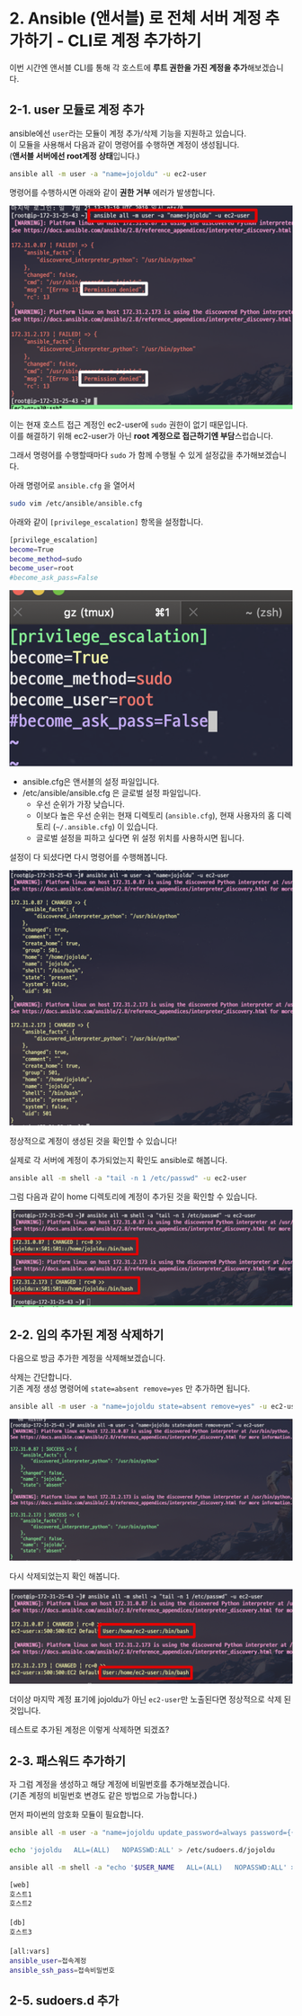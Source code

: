 # 2. Ansible (앤서블) 로 전체 서버 계정 추가하기 - CLI로 계정 추가하기

이번 시간엔 앤서블 CLI를 통해 각 호스트에 **루트 권한을 가진 계정을 추가**해보겠습니다.

## 2-1. user 모듈로 계정 추가

ansible에선 ```user```라는 모듈이 계정 추가/삭제 기능을 지원하고 있습니다.  
이 모듈을 사용해서 다음과 같이 명령어를 수행하면 계정이 생성됩니다.  
(**앤서블 서버에선 root계정 상태**입니다.)  
  
```bash
ansible all -m user -a "name=jojoldu" -u ec2-user
```

명령어를 수행하시면 아래와 같이 **권한 거부** 에러가 발생합니다.

![1](./images/1.png)

이는 현재 호스트 접근 계정인 ec2-user에 ```sudo``` 권한이 없기 때문입니다.  
이를 해결하기 위해 ec2-user가 아닌 **root 계정으로 접근하기엔 부담**스럽습니다.  
  
그래서 명령어를 수행할때마다 ```sudo``` 가 함께 수행될 수 있게 설정값을 추가해보겠습니다.  
  
아래 명령어로 ```ansible.cfg``` 을 열어서

```bash
sudo vim /etc/ansible/ansible.cfg
```

아래와 같이 ```[privilege_escalation]``` 항목을 설정합니다.

```bash
[privilege_escalation]
become=True
become_method=sudo
become_user=root
#become_ask_pass=False
```

![2](./images/2.png)

* ansible.cfg은 앤서블의 설정 파일입니다.
* /etc/ansible/ansible.cfg 은 글로벌 설정 파일입니다.
  * 우선 순위가 가장 낮습니다.
  * 이보다 높은 우선 순위는 현재 디렉토리 (```ansible.cfg```), 현재 사용자의 홈 디렉토리 (```~/.ansible.cfg```) 이 있습니다.
  * 글로벌 설정을 피하고 싶다면 위 설정 위치를 사용하시면 됩니다.

설정이 다 되셨다면 다시 명령어를 수행해봅니다.

![3](./images/3.png)

정상적으로 계정이 생성된 것을 확인할 수 있습니다!  
  
실제로 각 서버에 계정이 추가되었는지 확인도 ansible로 해봅니다.

```bash
ansible all -m shell -a "tail -n 1 /etc/passwd" -u ec2-user
```

그럼 다음과 같이 home 디렉토리에 계정이 추가된 것을 확인할 수 있습니다.

![4](./images/4.png)


## 2-2. 임의 추가된 계정 삭제하기

다음으로 방금 추가한 계정을 삭제해보겠습니다.  
  
삭제는 간단합니다.  
기존 계정 생성 명령어에 ```state=absent remove=yes``` 만 추가하면 됩니다.

```bash
ansible all -m user -a "name=jojoldu state=absent remove=yes" -u ec2-user
```

![5](./images/5.png)

다시 삭제되었는지 확인 해봅니다.

![6](./images/6.png)

더이상 마지막 계정 표기에 jojoldu가 아닌 ```ec2-user```만 노출된다면 정상적으로 삭제 된 것입니다.  
  
테스트로 추가된 계정은 이렇게 삭제하면 되겠죠?

## 2-3. 패스워드 추가하기

자 그럼 계정을 생성하고 해당 계정에 비밀번호를 추가해보겠습니다.  
(기존 계정의 비밀번호 변경도 같은 방법으로 가능합니다.)  
  
먼저 파이썬의 암호화 모듈이 필요합니다.  



```bash
ansible all -m user -a "name=jojoldu update_password=always password={{ '변경하고싶은 비밀번호' | password_hash('sha512') }}" -k --user=dwlee
```


```bash
echo 'jojoldu   ALL=(ALL)   NOPASSWD:ALL' > /etc/sudoers.d/jojoldu
```

```bash
ansible all -m shell -a "echo '$USER_NAME   ALL=(ALL)   NOPASSWD:ALL' > /etc/sudoers.d/$USER_NAME" -e "ansible_user=dwlee ansible_ssh_pass=비밀번호"
```

```bash
[web]
호스트1
호스트2

[db]
호스트3

[all:vars]
ansible_user=접속계정
ansible_ssh_pass=접속비밀번호
```

## 2-5. sudoers.d 추가
